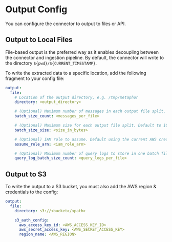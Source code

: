 # Output Config

You can configure the connector to output to files or API.

## Output to Local Files

File-based output is the preferred way as it enables decoupling between the connector and ingestion pipeline. By default, the connector will write to the directory `${pwd}/${CURRENT_TIMESTAMP}`.

To write the extracted data to a specific location, add the following fragment to your config file:

```yaml
output:
  file:
    # Location of the output directory, e.g. /tmp/metaphor
    directory: <output_directory>

    # (Optional) Maximum number of messages in each output file split. Default to 200.
    batch_size_count: <messages_per_file>

    # (Optional) Maximum size for each output file split. Default to 100 MB.
    batch_size_size: <size_in_bytes>

    # (Optional) IAM role to assume. Default using the current AWS credential.
    assume_role_arn: <iam_role_arn>

    # (Optional) Maximum number of query logs to store in one batch file. Default to 100.
    query_log_batch_size_count: <query_logs_per_file>
```

## Output to S3

To write the output to a S3 bucket, you must also add the AWS region & credentials to the config:

```yaml
output:
  file:
    directory: s3://<bucket>/<path>

    s3_auth_config:
      aws_access_key_id: <AWS_ACCESS_KEY_ID>
      aws_secret_access_key: <AWS_SECRET_ACCESS_KEY>
      region_name: <AWS_REGION>
```
